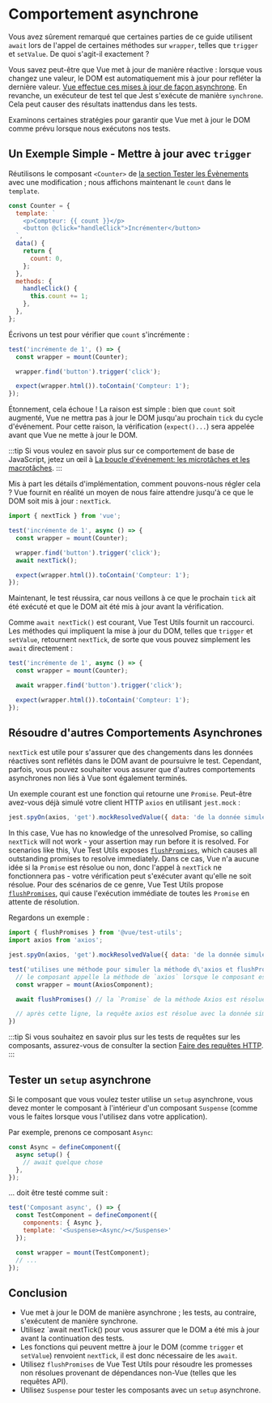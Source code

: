 # Comportement asynchrone

Vous avez sûrement remarqué que certaines parties de ce guide utilisent `await` lors de l'appel de certaines méthodes sur `wrapper`, telles que `trigger` et `setValue`. De quoi s'agit-il exactement ?

Vous savez peut-être que Vue met à jour de manière réactive : lorsque vous changez une valeur, le DOM est automatiquement mis à jour pour refléter la dernière valeur. [Vue effectue ces mises à jour de façon asynchrone](https://v3.vuejs.org/guide/change-detection.html#async-update-queue). En revanche, un exécuteur de test tel que Jest s'exécute de manière `synchrone`. Cela peut causer des résultats inattendus dans les tests.

Examinons certaines stratégies pour garantir que Vue met à jour le DOM comme prévu lorsque nous exécutons nos tests.

## Un Exemple Simple - Mettre à jour avec `trigger`

Réutilisons le composant `<Counter>` de [la section Tester les Évènements](../essentials/event-handling) avec une modification ; nous affichons maintenant le `count` dans le `template`.

```js
const Counter = {
  template: `
    <p>Compteur: {{ count }}</p>
    <button @click="handleClick">Incrémenter</button>
  `,
  data() {
    return {
      count: 0,
    };
  },
  methods: {
    handleClick() {
      this.count += 1;
    },
  },
};
```

Écrivons un test pour vérifier que `count` s'incrémente :

```js
test('incrémente de 1', () => {
  const wrapper = mount(Counter);

  wrapper.find('button').trigger('click');

  expect(wrapper.html()).toContain('Compteur: 1');
});
```

Étonnement, cela échoue ! La raison est simple : bien que `count` soit augmenté, Vue ne mettra pas à jour le DOM jusqu'au prochain `tick` du cycle d'événement. Pour cette raison, la vérification (`expect()...`) sera appelée avant que Vue ne mette à jour le DOM.

:::tip
Si vous voulez en savoir plus sur ce comportement de base de JavaScript, jetez un œil à [La boucle d'événement: les microtâches et les macrotâches](https://fr.javascript.info/event-loop).
:::

Mis à part les détails d'implémentation, comment pouvons-nous régler cela ? Vue fournit en réalité un moyen de nous faire attendre jusqu'à ce que le DOM soit mis à jour : `nextTick`.

```js {1,7}
import { nextTick } from 'vue';

test('incrémente de 1', async () => {
  const wrapper = mount(Counter);

  wrapper.find('button').trigger('click');
  await nextTick();

  expect(wrapper.html()).toContain('Compteur: 1');
});
```

Maintenant, le test réussira, car nous veillons à ce que le prochain `tick` ait été exécuté et que le DOM ait été mis à jour avant la vérification.

Comme `await nextTick()` est courant, Vue Test Utils fournit un raccourci. Les méthodes qui impliquent la mise à jour du DOM, telles que `trigger` et `setValue`, retournent `nextTick`, de sorte que vous pouvez simplement les `await` directement :

```js {4}
test('incrémente de 1', async () => {
  const wrapper = mount(Counter);

  await wrapper.find('button').trigger('click');

  expect(wrapper.html()).toContain('Compteur: 1');
});
```

## Résoudre d'autres Comportements Asynchrones

`nextTick` est utile pour s'assurer que des changements dans les données réactives sont reflétés dans le DOM avant de poursuivre le test. Cependant, parfois, vous pouvez souhaiter vous assurer que d'autres comportements asynchrones non liés à Vue sont également terminés.

Un exemple courant est une fonction qui retourne une `Promise`. Peut-être avez-vous déjà simulé votre client HTTP `axios` en utilisant `jest.mock` :

```js
jest.spyOn(axios, 'get').mockResolvedValue({ data: 'de la donnée simulée !' });
```

In this case, Vue has no knowledge of the unresolved Promise, so calling `nextTick` will not work - your assertion may run before it is resolved. For scenarios like this, Vue Test Utils exposes [`flushPromises`](../../api/#flushPromises), which causes all outstanding promises to resolve immediately.
Dans ce cas, Vue n'a aucune idée si la `Promise` est résolue ou non, donc l'appel à `nextTick` ne fonctionnera pas - votre vérification peut s'exécuter avant qu'elle ne soit résolue. Pour des scénarios de ce genre, Vue Test Utils propose [`flushPromises`](../../api/#flushPromises), qui cause l'exécution immédiate de toutes les `Promise` en attente de résolution.

Regardons un exemple :

```js {1,12}
import { flushPromises } from '@vue/test-utils';
import axios from 'axios';

jest.spyOn(axios, 'get').mockResolvedValue({ data: 'de la donnée simulée !' });

test('utilises une méthode pour simuler la méthode d\'axios et flushPromises', async () => {
  // le composant appelle la méthode de `axios` lorsque le composant est créé.
  const wrapper = mount(AxiosComponent);

  await flushPromises() // la `Promise` de la méthode Axios est résolue immédiatement

  // après cette ligne, la requête axios est résolue avec la donnée simulée.
})
```

:::tip
Si vous souhaitez en savoir plus sur les tests de requêtes sur les composants, assurez-vous de consulter la section [Faire des requêtes HTTP](http-requests.md).
:::

## Tester un `setup` asynchrone

Si le composant que vous voulez tester utilise un `setup` asynchrone, vous devez monter le composant à l'intérieur d'un composant `Suspense` (comme vous le faites lorsque vous l'utilisez dans votre application).

Par exemple, prenons ce composant `Async`:

```js
const Async = defineComponent({
  async setup() {
    // await quelque chose
  },
});
```

… doit être testé comme suit :

```js
test('Composant async', () => {
  const TestComponent = defineComponent({
    components: { Async },
    template: '<Suspense><Async/></Suspense>'
  });

  const wrapper = mount(TestComponent);
  // ...
});
```

## Conclusion

- Vue met à jour le DOM de manière asynchrone ; les tests, au contraire, s'exécutent de manière synchrone.
- Utilisez `await nextTick() pour vous assurer que le DOM a été mis à jour avant la continuation des tests.
- Les fonctions qui peuvent mettre à jour le DOM (comme `trigger` et `setValue`) renvoient `nextTick`, il est donc nécessaire de les `await`.
- Utilisez `flushPromises` de Vue Test Utils pour résoudre les promesses non résolues provenant de dépendances non-Vue (telles que les requêtes API).
- Utilisez `Suspense` pour tester les composants avec un `setup` asynchrone.
